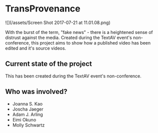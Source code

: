 # TransProvenance

![](/assets/Screen Shot 2017-07-21 at 11.01.08.png)

With the burst of the term, "fake news" - there is a heightened sense of distrust against the media.
Created during the TextAV event's non-conference, this project aims to show how a published video has been edited and it's source videos.

## Current state of the project
This has been created during the TextAV event's non-conference. 

## Who was involved?
* Joanna S. Kao
* Joscha Jaeger
* Adam J. Arling
* Eimi Okuno
* Molly Schwartz